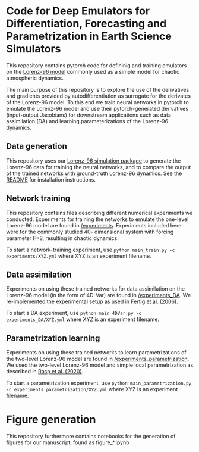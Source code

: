 # Code for Deep Emulators for Differentiation, Forecasting and Parametrization in Earth Science Simulators

This repository contains pytorch code for defininig and training emulators on the [Lorenz-96 model](https://en.wikipedia.org/wiki/Lorenz_96_model) commonly used as a simple model for chaotic atmospheric dynamics.

The main purpose of this repository is to explore the use of the derivatives and gradients provided by autodifferentiation as surrogate for the derivates of the Lorenz-96 model. To this end we train neural networks in pytorch to emulate the Lorenz-96 model and use their pytorch-generated derivatives (input-output Jacobians) for downstream applications such as data assimilation (DA) and learning parameterizations of the Lorenz-96 dynamics.

## Data generation

This repository uses our [Lorenz-96 simulation package](https://github.com/m-dml/L96sim) to generate the Lorenz-96 data for training the neural networks, and to compare the output of the trained networks with ground-truth Lorenz-96 dynamics. See the [README](https://github.com/m-dml/L96sim/blob/master/readme.md) for installation instructions.

## Network training

This repository contains files describing different numerical experiments we conducted. Experiments for training the networks to emulate the one-level Lorenz-96 model are found in [/experiments](https://github.com/m-dml/emulator_L96/tree/master/experiments). Experiments included here were for the commonly studied  40-
dimensional system with forcing parameter F=8, resulting in chaotic dynamics.

To start a network-training experiment, use ```python main_train.py -c experiments/XYZ.yml``` where XYZ is an experiment filename.

## Data assimilation

Experiments on using these trained networks for data assimilation on the Lorenz-96 model (in the form of 4D-Var) are found in [/experiments_DA](https://github.com/m-dml/emulator_L96/tree/master/experiments_DA). We re-implemented the experimental setup as used in [Fertig et al. (2006)](https://doi.org/10.1111/j.1600-0870.2006.00205.x). 

To start a DA experiment, use ```python main_4DVar.py -c experiments_DA/XYZ.yml``` where XYZ is an experiment filename.

## Parametrization learning

Experiments on using these trained networks to learn parametrizations of the two-level Lorenz-96 model are found in [/experiments_parametrization](https://github.com/m-dml/emulator_L96/tree/master/experiments_parametrization). We used the two-level Lorenz-96 model and simple local parametrization as described in [Rasp et al. (2020)](https://doi.org/10.5194/gmd-13-2185-2020). 

To start a parametrization experiment, use ```python main_parametrization.py -c experiments_parametrization/XYZ.yml``` where XYZ is an experiment filename.

# Figure generation

This repository furthermore contains notebooks for the generation of figures for our manuscript, found as figure_*.ipynb
